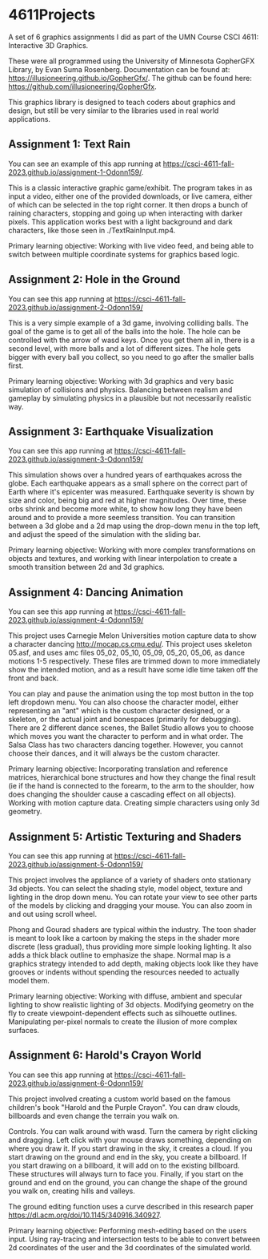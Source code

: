 # 4611Projects
A set of 6 graphics assignments I did as part of the UMN Course CSCI 4611: Interactive 3D Graphics. 

These were all programmed using the University of Minnesota GopherGFX Library, by Evan Suma Rosenberg. Documentation can be found at: <https://illusioneering.github.io/GopherGfx/>. The github can be found here: <https://github.com/illusioneering/GopherGfx>. 

This graphics library is designed to teach coders about graphics and design, but still be very similar to the libraries used in real world applications. 

## Assignment 1: Text Rain
You can see an example of this app running at <https://csci-4611-fall-2023.github.io/assignment-1-Odonn159/>. 

This is a classic interactive graphic game/exhibit. The program takes in as input a video, either one of the provided downloads, or live camera, either of which can be selected in the top right corner. It then drops a bunch of raining characters, stopping and going up when interacting with darker pixels. This application works best with a light background and dark characters, like those seen in ./TextRainInput.mp4.

Primary learning objective: Working with live video feed, and being able to switch between multiple coordinate systems for graphics based logic.

## Assignment 2: Hole in the Ground
You can see this app running at <https://csci-4611-fall-2023.github.io/assignment-2-Odonn159/>

This is a very simple example of a 3d game, involving colliding balls. The goal of the game is to get all of the balls into the hole. The hole can be controlled with the arrow of wasd keys. Once you get them all in, there is a second level, with more balls and a lot of different sizes. The hole gets bigger with every ball you collect, so you need to go after the smaller balls first. 

Primary learning objective: Working with 3d graphics and very basic simulation of collisions and physics. Balancing between realism and gameplay by simulating physics in a plausible but not necessarily realistic way.

## Assignment 3: Earthquake Visualization
You can see this app running at <https://csci-4611-fall-2023.github.io/assignment-3-Odonn159/>

This simulation shows over a hundred years of earthquakes across the globe. Each earthquake appears as a small sphere on the correct part of Earth where it's epicenter was measured. Earthquake severity is shown by size and color, being big and red at higher magnitudes. Over time, these orbs shrink and become more white, to show how long they have been around and to provide a more seemless transition. You can transition between a 3d globe and a 2d map using the drop-down menu in the top left, and adjust the speed of the simulation with the sliding bar.

Primary learning objective: Working with more complex transformations on objects and textures, and working with linear interpolation to create a smooth transition between 2d and 3d graphics. 


## Assignment 4: Dancing Animation
You can see this app running at <https://csci-4611-fall-2023.github.io/assignment-4-Odonn159/>

This project uses Carnegie Melon Universities motion capture data to show a character dancing <http://mocap.cs.cmu.edu/>. This project uses skeleton 05.asf, and uses amc files 05_02, 05_10, 05_09, 05_20, 05_06, as dance motions 1-5 respectively. These files are trimmed down to more immediately show the intended motion, and as a result have some idle time taken off the front and back. 

You can play and pause the animation using the top most button in the top left dropdown menu. You can also choose the character model, either representing an "ant" which is the custom character designed, or a skeleton, or the actual joint and bonespaces (primarily for debugging). There are 2 different dance scenes, the Ballet Studio allows you to choose which moves you want the character to perform and in what order. The Salsa Class has two characters dancing together. However, you cannot choose their dances, and it will always be the custom character. 

Primary learning objective: Incorporating translation and reference matrices, hierarchical bone structures and how they change the final result (ie if the hand is connected to the forearm, to the arm to the shoulder, how does changing the shoulder cause a cascading effect on all objects). Working with motion capture data. Creating simple characters using only 3d geometry. 

## Assignment 5: Artistic Texturing and Shaders
You can see this app running at <https://csci-4611-fall-2023.github.io/assignment-5-Odonn159/>

This project involves the appliance of a variety of shaders onto stationary 3d objects. You can select the shading style, model object, texture and lighting in the drop down menu. You can rotate your view to see other parts of the models by clicking and dragging your mouse. You can also zoom in and out using scroll wheel.

Phong and Gourad shaders are typical within the industry. The toon shader is meant to look like a cartoon by making the steps in the shader more discrete (less gradual), thus providing more simple looking lighting. It also adds a thick black outline to emphasize the shape. Normal map is a graphics strategy intended to add depth, making objects look like they have grooves or indents without spending the resources needed to actually model them. 

Primary learning objective: Working with diffuse, ambient and specular lighting to show realistic lighting of 3d objects. Modifying geometry on the fly to create viewpoint-dependent effects such as silhouette outlines. Manipulating per-pixel normals to create the illusion of more complex surfaces.

## Assignment 6: Harold's Crayon World
You can see this app running at <https://csci-4611-fall-2023.github.io/assignment-6-Odonn159/>

This project involved creating a custom world based on the famous children's book "Harold and the Purple Crayon". You can draw clouds, billboards and even change the terrain you walk on. 

Controls. You can walk around with wasd. Turn the camera by right clicking and dragging. Left click with your mouse draws something, depending on where you draw it. If you start drawing in the sky, it creates a cloud. If you start drawing on the ground and end in the sky, you create a billboard. If you start drawing on a billboard, it will add on to the existing billboard. These structures will always turn to face you. Finally, if you start on the ground and end on the ground, you can change the shape of the ground you walk on, creating hills and valleys.

The ground editing function uses a curve described in this research paper <https://dl.acm.org/doi/10.1145/340916.340927>. 

Primary learning objective: Performing mesh-editing based on the users input. Using ray-tracing and intersection tests to be able to convert between 2d coordinates of the user and the 3d coordinates of the simulated world. 
